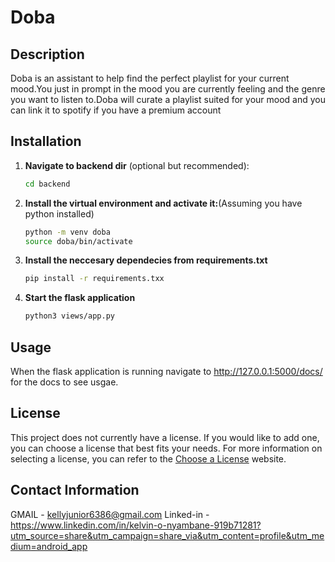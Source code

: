 # Doba

## Description

Doba is an assistant to help find the perfect playlist for your current mood.You just in prompt in the mood
you are currently feeling and the genre you want to listen to.Doba will curate a playlist suited for your mood
and you can link it to spotify if you have a premium account

## Installation

1. **Navigate to backend dir** (optional but recommended):
    ```sh
    cd backend
    ```
    
2. **Install the virtual environment and activate it:**(Assuming you have python installed)
    ```sh
    python -m venv doba
    source doba/bin/activate
    ```

3. **Install the neccesary dependecies from requirements.txt**
    ```sh
    pip install -r requirements.txx
    ```

4. **Start the flask application**
    ```sh
    python3 views/app.py
    ```

## Usage

When the flask application is running navigate to http://127.0.0.1:5000/docs/ for the docs to see usgae.

## License

This project does not currently have a license. If you would like to add one, you can choose a license that best fits your needs. For more information on selecting a license, you can refer to the [Choose a License](https://choosealicense.com/) website.

## Contact Information

GMAIL - kellyjunior6386@gmail.com
Linked-in - https://www.linkedin.com/in/kelvin-o-nyambane-919b71281?utm_source=share&utm_campaign=share_via&utm_content=profile&utm_medium=android_app
